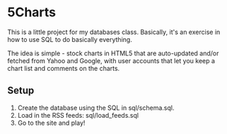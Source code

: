 # 5Charts
This is a little project for my databases class.  Basically, it's an exercise
in how to use SQL to do basically everything.

The idea is simple - stock charts in HTML5 that are auto-updated and/or fetched
from Yahoo and Google, with user accounts that let you keep a chart list
and comments on the charts.

## Setup
1. Create the database using the SQL in sql/schema.sql.
1. Load in the RSS feeds: sql/load_feeds.sql
1. Go to the site and play!
